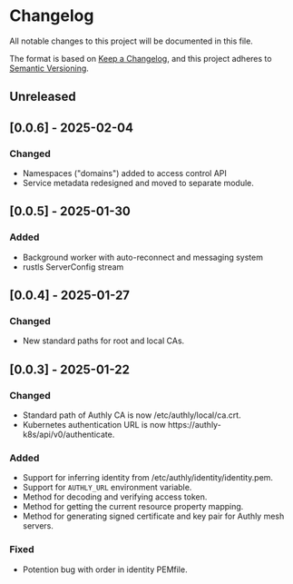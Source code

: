 # Changelog
All notable changes to this project will be documented in this file.

The format is based on [Keep a Changelog](https://keepachangelog.com/en/1.0.0/),
and this project adheres to [Semantic Versioning](https://semver.org/spec/v2.0.0.html).

## Unreleased

## [0.0.6] - 2025-02-04
### Changed
- Namespaces ("domains") added to access control API
- Service metadata redesigned and moved to separate module.

## [0.0.5] - 2025-01-30
### Added
- Background worker with auto-reconnect and messaging system
- rustls ServerConfig stream

## [0.0.4] - 2025-01-27
### Changed
- New standard paths for root and local CAs.

## [0.0.3] - 2025-01-22
### Changed
- Standard path of Authly CA is now /etc/authly/local/ca.crt.
- Kubernetes authentication URL is now https://authly-k8s/api/v0/authenticate.

### Added
- Support for inferring identity from /etc/authly/identity/identity.pem.
- Support for `AUTHLY_URL` environment variable.
- Method for decoding and verifying access token.
- Method for getting the current resource property mapping.
- Method for generating signed certificate and key pair for Authly mesh servers.

### Fixed
- Potention bug with order in identity PEMfile.